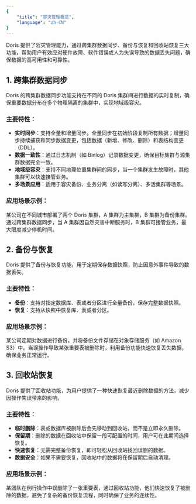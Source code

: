 ```yaml
---
{
    "title": "容灾管理概览",
    "language": "zh-CN"
}
---
```


Doris 提供了容灾管理能力，通过跨集群数据同步、备份与恢复和回收站恢复三大功能，帮助用户有效应对硬件故障、软件错误或人为失误导致的数据丢失问题，确保数据的高可用性和可靠性。

## 1. 跨集群数据同步

Doris 的跨集群数据同步功能支持在不同的 Doris 集群间进行数据的实时复制，确保重要数据分布在多个物理隔离的集群中，实现地域级容灾。

### 主要特性：

- **实时同步**：支持全量和增量同步。全量同步在初始阶段复制所有数据；增量同步持续捕获和同步数据变更，包括数据（新增、修改、删除）和表结构变更（DDL）。
- **数据一致性**：通过日志机制（如 Binlog）记录数据变更，确保目标集群与源集群数据完全一致。
- **地域级容灾**：支持不同地理位置集群间的同步，当一个集群发生故障时，其他集群可以快速接管业务。
- **多场景应用**：适用于容灾备份、业务分离（如读写分离）、多活集群等场景。

### 应用场景示例：
某公司在不同城市部署了两个 Doris 集群，A 集群为主集群，B 集群为备份集群。通过跨集群数据同步，当 A 集群因自然灾害中断服务时，B 集群可接管业务，最大限度减少停机时间。

## 2. 备份与恢复

Doris 提供了备份与恢复功能，用于定期保存数据快照，防止因意外事件导致的数据丢失。

### 主要特性：

- **备份**：支持对指定数据库、表或者分区进行全量备份，保存完整数据快照。
- **恢复**：支持从快照中恢复库、表或者分区。

### 应用场景示例：
某公司定期对数据进行备份，并将备份文件存储在对象存储服务（如 Amazon S3）中。当误操作导致某张重要表被删除时，利用备份功能快速恢复丢失数据，确保业务正常运行。

## 3. 回收站恢复

Doris 提供了回收站功能，为用户提供了一种快速恢复最近删除数据的方法，减少因操作失误带来的影响。

### 主要特性：

- **临时删除**：表或数据库被删除后会先移动到回收站，而不是立即永久删除。
- **保留期**：删除的数据在回收站中保留一段可配置的时间，用户可在此期间选择恢复。
- **快速恢复**：无需完整备份恢复，即可轻松从回收站找回误删的数据。
- **数据安全**：如果不需要恢复，回收站中的数据将在保留期后自动清理。

### 应用场景示例：
某团队在例行操作中误删除了一张重要表，通过回收站功能，他们快速恢复了被删除的数据，避免了复杂的备份恢复流程，同时确保了业务的连续性。

